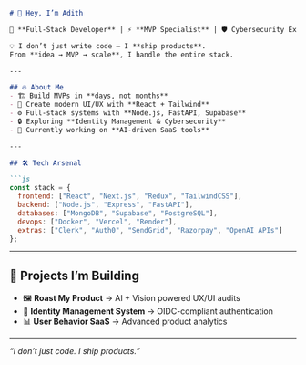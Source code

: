 

````markdown
# 👋 Hey, I’m Adith  

🚀 **Full-Stack Developer** | ⚡ **MVP Specialist** | 🛡️ Cybersecurity Explorer  

💡 I don’t just write code — I **ship products**.  
From **idea → MVP → scale**, I handle the entire stack.  

---

## 🔥 About Me  
- 🏗️ Build MVPs in **days, not months**  
- 🎨 Create modern UI/UX with **React + Tailwind**  
- ⚙️ Full-stack systems with **Node.js, FastAPI, Supabase**  
- 🔒 Exploring **Identity Management & Cybersecurity**  
- 🌱 Currently working on **AI-driven SaaS tools**  

---

## 🛠️ Tech Arsenal  

```js
const stack = {
  frontend: ["React", "Next.js", "Redux", "TailwindCSS"],
  backend: ["Node.js", "Express", "FastAPI"],
  databases: ["MongoDB", "Supabase", "PostgreSQL"],
  devops: ["Docker", "Vercel", "Render"],
  extras: ["Clerk", "Auth0", "SendGrid", "Razorpay", "OpenAI APIs"]
};
````

---

## 🚀 Projects I’m Building

* 🖼️ **Roast My Product** → AI + Vision powered UX/UI audits
* 🔑 **Identity Management System** → OIDC-compliant authentication
* 📊 **User Behavior SaaS** → Advanced product analytics

---

*“I don’t just code. I ship products.”*

